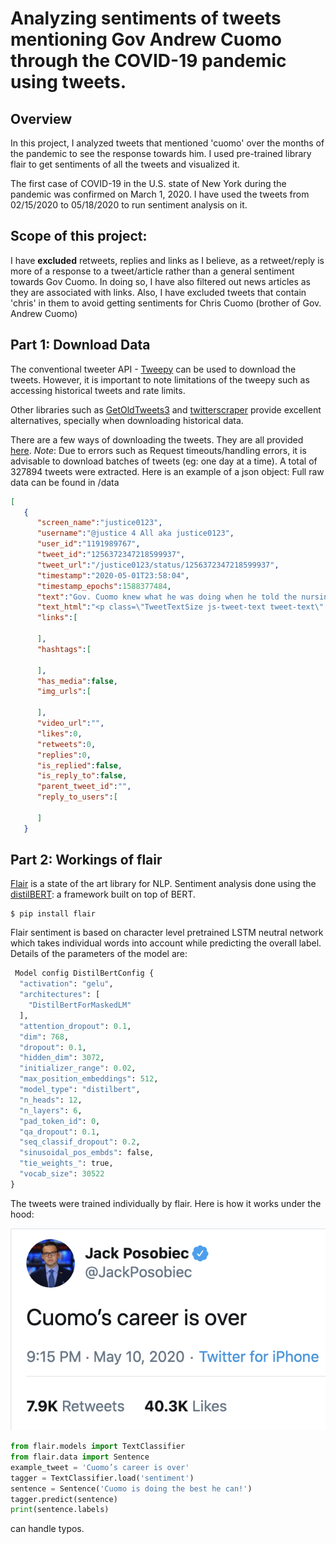 Analyzing sentiments of tweets mentioning Gov Andrew Cuomo through the COVID-19 pandemic using tweets.
================

Overview
--------

In this project, I analyzed tweets that mentioned 'cuomo' over the months of the pandemic to see the response towards him. I used pre-trained library flair to get sentiments of all the tweets and visualized it.

The first case of COVID-19 in the U.S. state of New York during the pandemic was confirmed on March 1, 2020. I have used the tweets from 02/15/2020 to 05/18/2020 to run sentiment analysis on it. 

Scope of this project:
--------

I have __excluded__ retweets, replies and links as I believe, as a retweet/reply is more of a response to a tweet/article rather than a general sentiment towards Gov Cuomo. In doing so, I have also filtered out news articles as they are associated with links. Also, I have excluded tweets that contain 'chris' in them to avoid getting sentiments for Chris Cuomo (brother of Gov. Andrew Cuomo)


Part 1: Download Data
---------------------

The conventional tweeter API - [Tweepy](https://github.com/tweepy/tweepy) can be used to download the tweets. However, it is important to note limitations of the tweepy such as accessing historical tweets and rate limits. 

Other libraries such as [GetOldTweets3](https://github.com/Mottl/GetOldTweets3) and [twitterscraper](https://github.com/taspinar/twitterscraper) provide excellent alternatives, specially when downloading historical data. 

There are a few ways of downloading the tweets. They are all provided [here](https://github.com/udipbohara/Gov-cuomo/tree/master/scrapers). _Note_: Due to errors such as Request timeouts/handling errors, it is advisable to download batches of tweets (eg: one day at a time). 
A total of 327894 tweets were extracted. Here is an example of a json object: Full raw data can be found in /data

``` json
[
   {
      "screen_name":"justice0123",
      "username":"@justice 4 All aka justice0123",
      "user_id":"1191989767",
      "tweet_id":"1256372347218599937",
      "tweet_url":"/justice0123/status/1256372347218599937",
      "timestamp":"2020-05-01T23:58:04",
      "timestamp_epochs":1588377484,
      "text":"Gov. Cuomo knew what he was doing when he told the nursing home u don't need 2 test these elderly ppl the nursing home responded & told him we don't have the man power or space mind you the Javits ctr was empty & so was the ship where he could have sent them their but he didn't",
      "text_html":"<p class=\"TweetTextSize js-tweet-text tweet-text\" data-aria-label-part=\"0\" lang=\"en\">Gov. <strong>Cuomo</strong> knew what he was doing when he told the nursing home u don't need 2 test these elderly ppl the nursing home responded &amp; told him we don't have the man power or space mind you the Javits ctr was empty &amp; so was the ship where he could have sent them their but he didn't</p>",
      "links":[

      ],
      "hashtags":[

      ],
      "has_media":false,
      "img_urls":[

      ],
      "video_url":"",
      "likes":0,
      "retweets":0,
      "replies":0,
      "is_replied":false,
      "is_reply_to":false,
      "parent_tweet_id":"",
      "reply_to_users":[

      ]
   }
```
Part 2: Workings of flair
---------------------
[Flair](https://github.com/flairNLP/flair) is a state of the art library for NLP. Sentiment analysis done using the [distilBERT](https://arxiv.org/pdf/1910.01108.pdf): a framework built on top of BERT. 

```
$ pip install flair
```
Flair sentiment is based on character level pretrained LSTM neutral network which takes individual words into account while predicting the overall label. Details of the parameters of the model are:

``` python
 Model config DistilBertConfig {
  "activation": "gelu",
  "architectures": [
    "DistilBertForMaskedLM"
  ],
  "attention_dropout": 0.1,
  "dim": 768,
  "dropout": 0.1,
  "hidden_dim": 3072,
  "initializer_range": 0.02,
  "max_position_embeddings": 512,
  "model_type": "distilbert",
  "n_heads": 12,
  "n_layers": 6,
  "pad_token_id": 0,
  "qa_dropout": 0.1,
  "seq_classif_dropout": 0.2,
  "sinusoidal_pos_embds": false,
  "tie_weights_": true,
  "vocab_size": 30522
}
```

The tweets were trained individually by flair. Here is how it works under the hood:

![](https://github.com/udipbohara/Gov-cuomo/blob/master/images/tweet_negative_example.png)

``` python
from flair.models import TextClassifier
from flair.data import Sentence
example_tweet = 'Cuomo’s career is over'
tagger = TextClassifier.load('sentiment')
sentence = Sentence('Cuomo is doing the best he can!')
tagger.predict(sentence)
print(sentence.labels)
```



can handle typos. 


